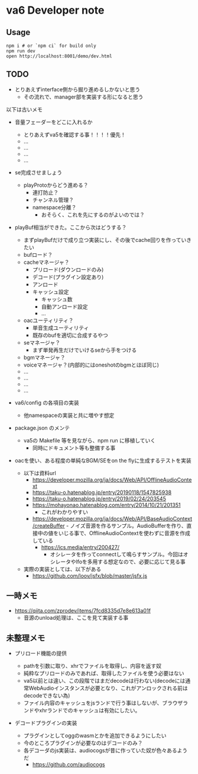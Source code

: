 # va6 Developer note

## Usage

```
npm i # or `npm ci` for build only
npm run dev
open http://localhost:8001/demo/dev.html
```

## TODO



- とりあえずinterface側から掘り進めるしかないと思う
    - その流れで、manager部を実装する形になると思う




以下は古いメモ



- 音量フェーダーをどこに入れるか
    - とりあえずva5を確認する事！！！！優先！
    - ...
    - ...
    - ...
    - ...



- se完成させましょう
    - playProtoからどう進める？
        - 連打防止？
        - チャンネル管理？
        - namespace分離？
            - おそらく、これを先にするのがよいのでは？


- playBuf相当ができた。ここから次はどうする？
    - まずplayBufだけで成り立つ実装にし、その後でcache回りを作っていきたい
    - bufロード？
    - cacheマネージャ？
        - プリロード(ダウンロードのみ)
        - デコード(プラグイン設定あり)
        - アンロード
        - キャッシュ設定
            - キャッシュ数
            - 自動アンロード設定
            - ...
    - oacユーティリティ？
        - 単音生成ユーティリティ
        - 既存のbufを適切に合成するやつ
    - seマネージャ？
        - まず単発再生だけでいけるseから手をつける
    - bgmマネージャ？
    - voiceマネージャ？(内部的にはoneshotのbgmとほぼ同じ)
    - ...
    - ...
    - ...
    - ...







- va6/config の各項目の実装
    - 他namespaceの実装と共に増やす想定



- package.json のメンテ
    - va5の Makefile 等を見ながら、npm run に移植していく
        - 同時にドキュメント等も整備する事











- oacを使い、ある程度の単純なBGM/SEをon the flyに生成するテストを実装
    - 以下は資料url
        - https://developer.mozilla.org/ja/docs/Web/API/OfflineAudioContext
        - https://taku-o.hatenablog.jp/entry/20190118/1547825938
        - https://taku-o.hatenablog.jp/entry/2019/02/24/203545
        - https://mohayonao.hatenablog.com/entry/2014/10/21/201351
            - これがわかりやすい
        - https://developer.mozilla.org/ja/docs/Web/API/BaseAudioContext/createBuffer
                - ノイズ音源を作るサンプル。AudioBufferを作り、直接中の値をいじる事で、OfflineAudioContextを使わずに音源を作成している
            - https://ics.media/entry/200427/
                - オシレータを作ってconnectして鳴らすサンプル。今回はオシレータやlfoを多用する想定なので、必要に応じて見る事
    - 実際の実装としては、以下がある
        - https://github.com/loov/jsfx/blob/master/jsfx.js



## 一時メモ


- https://qiita.com/zprodev/items/7fcd8335d7e8e613a01f
    - 音源のunload処理は、ここを見て実装する事




## 未整理メモ



- プリロード機能の提供
    - pathを引数に取り、xhrでファイルを取得し、内容を返す奴
    - 純粋なプリロードのみであれば、取得したファイルを使う必要はない
    - va5以前とは違い、この段階ではまだdecodeは行わない(decodeには通常WebAudioインスタンスが必要となり、これがアンロックされる前はdecodeできない為)
    - ファイル内容のキャッシュをjsランドで行う事はしないが、ブラウザランドやxhrランドでのキャッシュは有効にしたい。



- デコードプラグインの実装
    - プラグインとしてoggのwasmとかを追加できるようにしたい
    - 今のところプラグインが必要なのはデコードのみ？
    - 各デコーダのjs実装は、audiocogsが昔に作っていた奴が色々あるようだ
        - https://github.com/audiocogs












